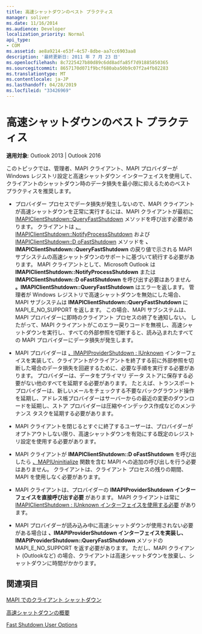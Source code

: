 ```yaml
---
title: 高速シャットダウンのベスト プラクティス
manager: soliver
ms.date: 11/16/2014
ms.audience: Developer
localization_priority: Normal
api_type:
- COM
ms.assetid: ae8a9214-e53f-4c57-8dbe-aa7cc6903aa8
description: '最終更新日: 2011 年 7 月 23 日'
ms.openlocfilehash: 8c7225427b80d89c6dd8adfa85f7d91885850365
ms.sourcegitcommit: 8657170d071f9bcf680aba50b9c07f2a4fb82283
ms.translationtype: MT
ms.contentlocale: ja-JP
ms.lasthandoff: 04/28/2019
ms.locfileid: "33426969"
---
```

# <a name="best-practices-for-fast-shutdown"></a>高速シャットダウンのベスト プラクティス

  
  
**適用対象**: Outlook 2013 | Outlook 2016 
  
このトピックでは、管理者、MAPI クライアント、MAPI プロバイダーが Windows レジストリ設定と高速シャットダウン インターフェイスを使用して、クライアントのシャットダウン時のデータ損失を最小限に抑えるためのベスト プラクティスを推奨します。
  
- プロバイダー プロセスでデータ損失が発生しないので、MAPI クライアントが高速シャットダウンを正常に実行するには、MAPI クライアントが最初に [IMAPIClientShutdown::QueryFastShutdown](imapiclientshutdown-queryfastshutdown.md) メソッドを呼び出す必要があります。 クライアントは [、IMAPIClientShutdown::NotifyProcessShutdown](imapiclientshutdown-notifyprocessshutdown.md) および [IMAPIClientShutdown::D oFastShutdown](imapiclientshutdown-dofastshutdown.md) メソッドを **、IMAPIClientShutdown::QueryFastShutdown** の戻り値で示される MAPI サブシステムの高速シャットダウンのサポートに基づいて続行する必要があります。 MAPI クライアントとして、Microsoft Outlook は **IMAPIClientShutdown::NotifyProcessShutdown** または **IMAPIClientShutdown::D oFastShutdown** を呼び出す必要はありません **。IMAPIClientShutdown::QueryFastShutdown** はエラーを返します。 管理者が Windows レジストリで高速シャットダウンを無効にした場合、MAPI サブシステムは **IMAPIClientShutdown::QueryFastShutdown** に MAPI_E_NO_SUPPORT を返します。 この場合、MAPI サブシステムは、MAPI プロバイダーに即時のクライアント プロセスの終了を通知しない。 したがって、MAPI クライアントがこのエラー戻りコードを無視し、高速シャットダウンを実行し、すべての外部参照を切断すると、読み込まれたすべての MAPI プロバイダーにデータ損失が発生します。 
    
- MAPI プロバイダーは [、IMAPIProviderShutdown : IUnknown](imapiprovidershutdowniunknown.md) インターフェイスを実装して、クライアントがクライアントを終了する前に外部参照を切断した場合のデータ損失を回避するために、必要な手順を実行する必要があります。 プロバイダーは、データをプライマリ データ ストアに保存する必要がない他のすべてを延期する必要があります。 たとえば、トランスポート プロバイダーは、新しいメールをチェックする不要なバックグラウンド操作を延期し、アドレス帳プロバイダーはサーバーからの最近の変更のダウンロードを延期し、ストア プロバイダーは圧縮やインデックス作成などのメンテナンス タスクを延期する必要があります。 
    
- MAPI クライアントを閉じるとすぐに終了するユーザーは、プロバイダーがオプトアウトしない限り、高速シャットダウンを有効にする既定のレジストリ設定を使用する必要があります。
    
- MAPI クライアントが **IMAPIClientShutdown::D oFastShutdown** を呼び出したら [、MAPIUninitialize](mapiuninitialize.md) 関数を含む MAPI への追加の呼び出しを行う必要はありません。 クライアントは、クライアント プロセスの残りの期間、MAPI を使用しなく必要があります。 
    
- MAPI クライアントは、プロバイダーの **IMAPIProviderShutdown インターフェイスを直接呼び出す必要** があります。 MAPI クライアントは常に [IMAPIClientShutdown : IUnknown インターフェイスを使用する必要](imapiclientshutdowniunknown.md) があります。 
    
- MAPI プロバイダーが読み込み中に高速シャットダウンが使用されない必要がある場合は **、IMAPIProviderShutdown インターフェイスを実装し、IMAPIProviderShutdown::QueryFastShutdown** メソッドの MAPI_E_NO_SUPPORT を返す必要があります。  ただし、MAPI クライアント (Outlookなど) の場合、クライアントは高速シャットダウンを放棄し、シャットダウンに時間がかかります。 
    
## <a name="see-also"></a>関連項目



[MAPI でのクライアント シャットダウン](client-shutdown-in-mapi.md)
  
[高速シャットダウンの概要](fast-shutdown-overview.md)
  
[Fast Shutdown User Options](fast-shutdown-user-options.md)

